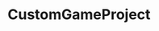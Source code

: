 # CustomGameProject
<object data="https://github.com/emre-serdar/CustomGameProject/blob/main/SpaceWars.pdf" type="application/pdf"></object>
